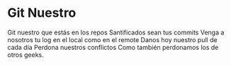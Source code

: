 # Git Nuestro

Git nuestro que estás en los repos
Santificados sean tus commits
Venga a nosotros tu log
en el local como en el remote
Danos hoy nuestro pull de cada día
Perdona nuestros conflictos
Como también perdonamos los de otros geeks.